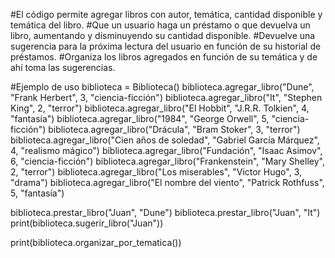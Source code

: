 #El código permite agregar libros con autor, temática, cantidad disponible y temática del libro. 
#Que un usuario haga un préstamo o que devuelva un libro, aumentando y disminuyendo su cantidad disponible.
#Devuelve una sugerencia para la próxima lectura del usuario en función de su historial de préstamos.
#Organiza los libros agregados en función de su temática y de ahí toma las sugerencias.

#Ejemplo de uso
biblioteca = Biblioteca()
biblioteca.agregar_libro("Dune", "Frank Herbert", 3, "ciencia-ficción")
biblioteca.agregar_libro("It", "Stephen King", 2, "terror")
biblioteca.agregar_libro("El Hobbit", "J.R.R. Tolkien", 4, "fantasía")
biblioteca.agregar_libro("1984", "George Orwell", 5, "ciencia-ficción")
biblioteca.agregar_libro("Drácula", "Bram Stoker", 3, "terror")
biblioteca.agregar_libro("Cien años de soledad", "Gabriel García Márquez", 4, "realismo mágico")
biblioteca.agregar_libro("Fundación", "Isaac Asimov", 6, "ciencia-ficción")
biblioteca.agregar_libro("Frankenstein", "Mary Shelley", 2, "terror")
biblioteca.agregar_libro("Los miserables", "Victor Hugo", 3, "drama")
biblioteca.agregar_libro("El nombre del viento", "Patrick Rothfuss", 5, "fantasía")

biblioteca.prestar_libro("Juan", "Dune")
biblioteca.prestar_libro("Juan", "It")
print(biblioteca.sugerir_libro("Juan"))

print(biblioteca.organizar_por_tematica())
